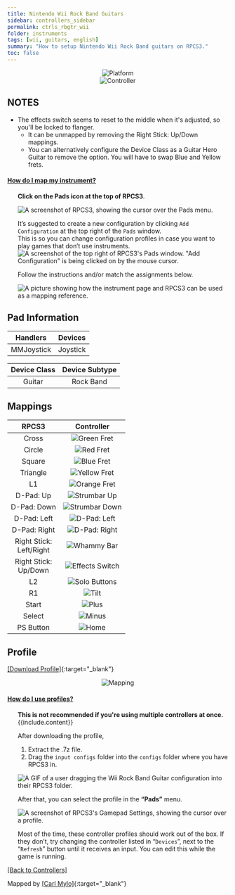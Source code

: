 ```yaml
---
title: Nintendo Wii Rock Band Guitars
sidebar: controllers_sidebar
permalink: ctrls_rbgtr_wii
folder: instruments
tags: [wii, guitars, english]
summary: "How to setup Nintendo Wii Rock Band guitars on RPCS3."
toc: false
---
```


<div align="center"> <img src="https://carlmylo.github.io/rb3-pc/images/instruments/plat/wii.png" alt="Platform" title="Platform"></div>

<div align="center"> <img src="https://carlmylo.github.io/rb3-pc/images/instruments/cont/rbgtrscontroller.png" alt="Controller" title="Controller"></div>

## NOTES

* The effects switch seems to reset to the middle when it's adjusted, so you'll be locked to flanger.
	* It can be unmapped by removing the Right Stick: Up/Down mappings.
	* You can alternatively configure the Device Class as a Guitar Hero Guitar to remove the option. You will have to swap Blue and Yellow frets.

<div class="panel-group" id="accordion">
                    <div class="panel panel-default">
                        <div class="panel-heading">
                            <h4 class="panel-title">
                                <a class="noCrossRef accordion-toggle" data-toggle="collapse" data-parent="#accordion" href="#how-to-map-pads">How do I map my instrument?</a>
                            </h4>
                        </div>
                        <div id="how-to-map-pads" class="panel-collapse collapse noCrossRef">
                            <div class="panel-body">
<ul>
<p><strong>Click on the Pads icon at the top of RPCS3</strong>.</p>
<p><img src="https://carlmylo.github.io/rb3-pc/images/instruments/rpcs3pad.png" alt="A screenshot of RPCS3, showing the cursor over the Pads menu." title="Pads"></p>
<p>It’s suggested to create a new configuration by clicking <code>Add Configuration</code> at the top right of the <code>Pads</code> window.<br>
This is so you can change configuration profiles in case you want to play games that don’t use instruments.<br>
<img src="https://carlmylo.github.io/rb3-pc/images/instruments/rpcs3padprofadd.png" alt="A screenshot of the top right of RPCS3's Pads window. &quot;Add Configuration&quot; is being clicked on by the mouse cursor." title="Add Configuration"></p>
<p>Follow the instructions and/or match the assignments below.</p>
<p><img src="https://carlmylo.github.io/rb3-pc/images/instruments/padlegend.png" alt="A picture showing how the instrument page and RPCS3 can be used as a mapping reference." title="Mapping the Rock Band Hofner"></p>
</ul>
                            </div>
                        </div>
                    </div>
                    <!-- /.panel -->
</div>
<!-- /.panel-group -->

## Pad Information

| Handlers | Devices |
|:------------------:|:---------------------:|
| MMJoystick | Joystick |

| Device Class | Device Subtype |
|:------------------:|:---------------------:|
| Guitar | Rock Band |

## Mappings

| **RPCS3**          | **Controller** |
|:------------------:|:---------------------:|
| Cross | ![Green Fret](https://carlmylo.github.io/rb3-pc/images/btns/gtrs/gf.png "Green Fret") |
| Circle | ![Red Fret](https://carlmylo.github.io/rb3-pc/images/btns/gtrs/rf.png "Red Fret") |
| Square | ![Blue Fret](https://carlmylo.github.io/rb3-pc/images/btns/gtrs/bf.png "Blue Fret") |
| Triangle | ![Yellow Fret](https://carlmylo.github.io/rb3-pc/images/btns/gtrs/yf.png "Yellow Fret") |
| L1 | ![Orange Fret](https://carlmylo.github.io/rb3-pc/images/btns/gtrs/of.png "Orange Fret") |
| D-Pad: Up | ![Strumbar Up](https://carlmylo.github.io/rb3-pc/images/btns/gtrs/sbu.png "Strumbar Up") |
| D-Pad: Down | ![Strumbar Down](https://carlmylo.github.io/rb3-pc/images/btns/gtrs/sbd.png "Strumbar Down") |
| D-Pad: Left | ![D-Pad: Left](https://carlmylo.github.io/rb3-pc/images/btns/gtrs/dpl.png "D-Pad: Left") |
| D-Pad: Right | ![D-Pad: Right](https://carlmylo.github.io/rb3-pc/images/btns/gtrs/dpr.png "D-Pad: Right") |
| Right Stick: <br/> Left/Right | ![Whammy Bar](https://carlmylo.github.io/rb3-pc/images/btns/gtrs/wb.png "Whammy Bar") |
| Right Stick: <br/> Up/Down | ![Effects Switch](https://carlmylo.github.io/rb3-pc/images/btns/gtrs/fx.png "Effects Switch") |
| L2 | ![Solo Buttons](https://carlmylo.github.io/rb3-pc/images/btns/gtrs/solo.png "Solo Buttons") |
| R1 | ![Tilt](https://carlmylo.github.io/rb3-pc/images/btns/gtrs/ts.png "Tilt") |
| Start | ![Plus](https://carlmylo.github.io/rb3-pc/images/btns/ctrls/wii/plu.png "Plus") |
| Select | ![Minus](https://carlmylo.github.io/rb3-pc/images/btns/ctrls/wii/min.png "Minus") |
| PS Button | ![Home](https://carlmylo.github.io/rb3-pc/images/btns/gtrs/home.png "Home") |

## Profile

[[Download Profile]](https://github.com/hmxmilohax/rb3-pc/raw/refs/heads/main/downloads/instrument-repo/Wii%20Rock%20Band%20Guitar.7z){:target="_blank"}

<div align="center"> <img src="https://carlmylo.github.io/rb3-pc/images/instruments/maps/gtrwiirbmapping.png" alt="Mapping" title="Mapping"></div>

<div class="panel-group" id="accordion">
                    <div class="panel panel-default">
                        <div class="panel-heading">
                            <h4 class="panel-title">
                                <a class="noCrossRef accordion-toggle" data-toggle="collapse" data-parent="#accordion" href="#how-to-use-profiles">How do I use profiles?</a>
                            </h4>
                        </div>
                        <div id="how-to-use-profiles" class="panel-collapse collapse noCrossRef">
                            <div class="panel-body">
<ul>
<div class="alert alert-info"><i class="fa fa-info-circle"></i> <b>This is not recommended if you're using multiple controllers at once. </b> {{include.content}}</div>
<p>After downloading the profile,</p>
<ol>
<li>Extract the .7z file.</li>
<li>Drag the <code>input configs</code> folder into the <code>configs</code> folder where you have RPCS3 in.</li>
</ol>
<p><img src="https://carlmylo.github.io/rb3-pc/images/instruments/instrepoinstall.gif" alt="A GIF of a user dragging the Wii Rock Band Guitar configuration into their RPCS3 folder." title="Installing a configuration from the Instrument Repo"></p>
<p>After that, you can select the profile in the <strong>“Pads”</strong> menu.</p>
<p><img src="https://carlmylo.github.io/rb3-pc/images/instruments/rpcs3padprofile.png" alt="A screenshot of RPCS3's Gamepad Settings, showing the cursor over a profile." title="Gamepad Settings"></p>
<p>Most of the time, these controller profiles should work out of the box. If they don’t, try changing the controller listed in “<code>Devices</code>”, next to the “<code>Refresh</code>” button until it receives an input. You can edit this while the game is running.</p>
</ul>
                            </div>
                        </div>
                    </div>
                    <!-- /.panel -->
</div>
<!-- /.panel-group -->

[[Back to Controllers]](https://carlmylo.github.io/rb3-pc/ctrls#instrument-list)

Mapped by [[Carl Mylo]](www.twitch.tv/carlmylo){:target="_blank"}